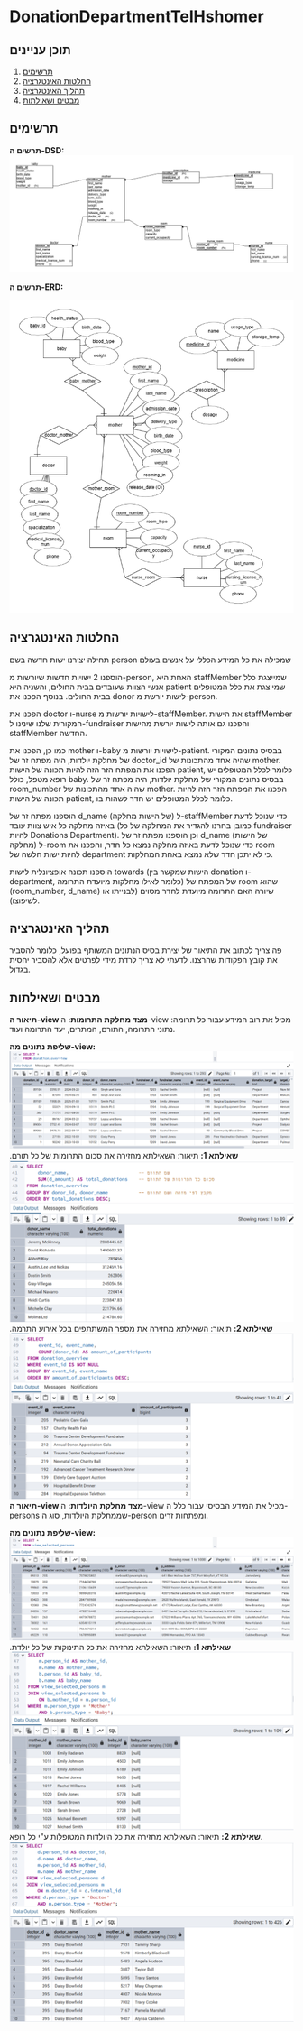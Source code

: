 # DonationDepartmentTelHshomer
## תוכן עניינים
1. [תרשימים](#תרשימים)
2. [החלטות האינטגרציה](#החלטות_האינטגרציה)
3. [תהליך האינטגרציה](#תהליך_האינטגרציה)
4. [מבטים ושאילתות](#מבטים_ושאילתות)

## תרשימים
**תרשים ה-DSD:**
![DSD](https://raw.githubusercontent.com/noa-rat/DonationDepartmentTelHashomer/main/שלב%20ג/DSD.png)

**תרשים ה-ERD:**

![ERD](https://raw.githubusercontent.com/noa-rat/DonationDepartmentTelHashomer/main/שלב%20ג/ERD.png)

## החלטות האינטגרציה
תחילה יצירנו ישות חדשה בשם person שמכילה את כל המידע הכללי על אנשים בעולם

הוספנו 2 ישויות חדשות שיורשות מ-person, האחת היא staffMember שמייצגת כלל אנשי הצוות שעובדים בבית החולים, והשניה היא patient שמייצגת את כלל המטופלים בבית החולים. בנוסף הפכנו את donor לישות יורשת מ-person.

הפכנו את doctor ו-nurse לישויות יורשות מ-staffMember. את הישות staffMember המקורית שלנו שינינו ל-fundraiser והפכנו גם אותה לישות יורשת מהישות staffMember החדשה.

כמו כן, הפכנו את mother ו-baby לישויות יורשות מ-patient.
בבסיס נתונים המקורי של מחלקת יולדות, היה מפתח זר של doctor_id שהיה אחד מהתכונות של mother. הפכנו את המפתח הזר הזה להיות תכונה של הישות patient, כלומר לכלל המטופלים יש רופא מטפל, כולל baby.
בבסיס נתונים המקורי של מחלקת יולדות, היה מפתח זר של room_number שהיה אחד מהתכונות של mother. הפכנו את המפתח הזר הזה להיות תכונה של הישות patient, כלומר לכלל המטופלים יש חדר לשהות בו. 

הוספנו מפתח זר של d_name (של הישות מחלקה) ל-staffMember כדי שנוכל לדעת באיזה מחלקה כל איש צוות עובד (כמובן בחרנו להגדיר את המחלקה של כל fundraiser להיות Donations Department).
וכן הוספנו מפתח זר של d_name (של הישות מחלקה) ל-room כדי שנוכל לדעת באיזה מחלקה נמצא כל חדר, והפכנו את room להיות ישות חלשה של department כי לא יתכן חדר שלא נמצא באחת המחלקות.

הוספנו תכונה אופציונלית לישות towards (הישות שמקשר בין donation ו-department, כלומר לאילו מחלקות מיועדת התרומה) של המפתח של room שהוא (room_number, d_name) שיורה האם התרומה מיועדת לחדר מסוים (לבנייתו או לשיפוצו).

## תהליך האינטגרציה
פה צריך לכתוב את התיאור של יצירת בסיס הנתונים המשותף בפועל, כלומר להסביר את קובץ הפקודות שהרצנו. לדעתי לא צריך לרדת מידי לפרטים אלא להסביר יחסית בגדול.

## מבטים ושאילתות
**תיאור ה-view מצד מחלקת התרומות:** ה-view מכיל את רוב המידע עבור כל תרומה: נתוני התרומה, התורם, המתרים, יעד התרומה ועוד.

**שליפת נתונים מה-view:**
![view1](https://raw.githubusercontent.com/noa-rat/DonationDepartmentTelHashomer/main/שלב%20ג/view1.png)
**שאילתא 1:**
תיאור: השאילתא מחזירה את סכום התרומות של כל תורם.
![view1select1](https://raw.githubusercontent.com/noa-rat/DonationDepartmentTelHashomer/main/שלב%20ג/view1select1.png)
**שאילתא 2:**
תיאור: השאילתא מחזירה את מספר המשתתפים בכל אירוע התרמה.
![view1select2](https://raw.githubusercontent.com/noa-rat/DonationDepartmentTelHashomer/main/שלב%20ג/view1select2.png)
**תיאור ה-view מצד מחלקת היולדות:** ה-view מכיל את המידע הבסיסי עבור כלל ה-persons שממחלקת היולדות, סוג ה-person ומפתחות זרים.

**שליפת נתונים מה-view:**
![view2](https://raw.githubusercontent.com/noa-rat/DonationDepartmentTelHashomer/main/שלב%20ג/view2.png)
**שאילתא 1:**
תיאור: השאילתא מחזירה את כל התינוקות של כל יולדת.
![view2select1](https://raw.githubusercontent.com/noa-rat/DonationDepartmentTelHashomer/main/שלב%20ג/view2select1.png)
**שאילתא 2:**
תיאור: השאילתא מחזירה את כל היולדות המטופלות ע"י כל רופא.
![view2select2](https://raw.githubusercontent.com/noa-rat/DonationDepartmentTelHashomer/main/שלב%20ג/view2select2.png)
